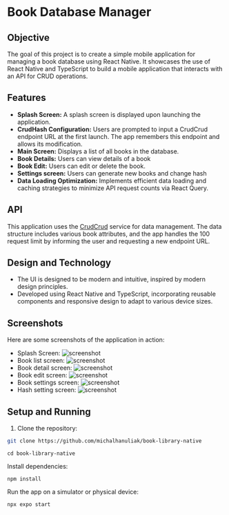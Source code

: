 # Book Database Manager

## Objective

The goal of this project is to create a simple mobile application for managing a book database using React Native. It showcases the use of React Native and TypeScript to build a mobile application that interacts with an API for CRUD operations.

## Features

- **Splash Screen:** A splash screen is displayed upon launching the application.
- **CrudHash Configuration:** Users are prompted to input a CrudCrud endpoint URL at the first launch. The app remembers this endpoint and allows its modification.
- **Main Screen:** Displays a list of all books in the database.
- **Book Details:** Users can view details of a book
- **Book Edit:** Users can edit or delete the book.
- **Settings screen:** Users can generate new books and change hash
- **Data Loading Optimization:** Implements efficient data loading and caching strategies to minimize API request counts via React Query.

## API

This application uses the [CrudCrud](https://crudcrud.com/) service for data management. The data structure includes various book attributes, and the app handles the 100 request limit by informing the user and requesting a new endpoint URL.

## Design and Technology

- The UI is designed to be modern and intuitive, inspired by modern design principles.
- Developed using React Native and TypeScript, incorporating reusable components and responsive design to adapt to various device sizes.

## Screenshots

Here are some screenshots of the application in action:

- Splash Screen: ![screenshot](./assets/screenshots/SplashScreen.png)
- Book list screen: ![screenshot](./assets/screenshots/BookListScreen.png)
- Book detail screen: ![screenshot](./assets/screenshots/BookDetailScreen.png)
- Book edit screen: ![screenshot](./assets/screenshots/BookEditScreen.png)
- Book settings screen: ![screenshot](./assets/screenshots/BookSettingsScreen.png)
- Hash setting screen: ![screenshot](./assets/screenshots/CrudHashSettingsScreen.png)

## Setup and Running

1. Clone the repository:

```bash
git clone https://github.com/michalhanuliak/book-library-native
```

```
cd book-library-native
```

Install dependencies:

```
npm install
```

Run the app on a simulator or physical device:

```
npx expo start
```
